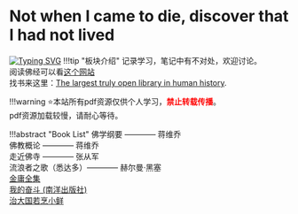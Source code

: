 # Not when I came to die, discover that I had not lived

[![Typing SVG](https://readme-typing-svg.herokuapp.com?font=Fira+Code&weight=600&size=25&pause=1000&width=435&lines=Hi+there%2C+this+is+Hulu's+blog)](https://git.io/typing-svg)
!!!tip "板块介绍"
    记录学习，笔记中有不对处，欢迎讨论。  
    阅读佛经可以看[这个网站](https://www.fojingonline.com/)  
    找书来这里：[The largest truly open library in human history](https://annas-archive.org/). 

!!!warning
    :star:本站所有pdf资源仅供个人学习，<font color='red'><strong>禁止转载传播</strong></font>。  
    pdf资源加载较慢，请耐心等待。

!!!abstract "Book List"
    佛学纲要 ———— 蒋维乔  
    佛教概论 ———— 蒋维乔  
    走近佛寺 ———— 张从军  
    流浪者之歌（悉达多）———— 赫尔曼·黑塞  
    [金庸全集](resources/金庸全集三联版.pdf)  
    [我的奋斗 (南洋出版社)](resources/我的奋斗.pdf)  
    [治大国若烹小鲜](resources/治大国若烹小鲜基层治理与世道人心.pdf)

